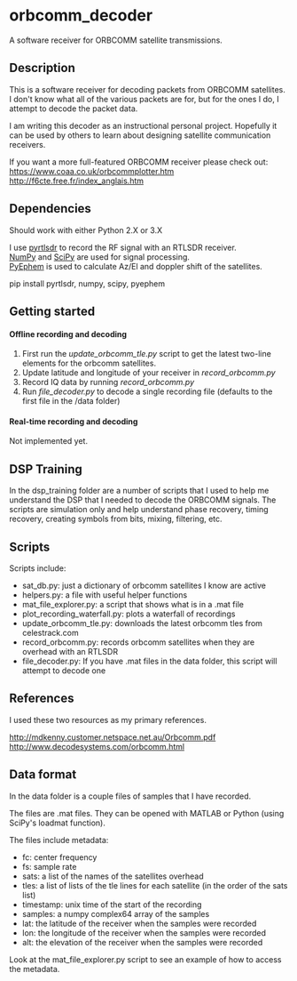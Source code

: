 # orbcomm_decoder
A software receiver for ORBCOMM satellite transmissions.
  

  
## Description

This is a software receiver for decoding packets from ORBCOMM satellites. I don't know what all of the various packets are for, but for the ones I do, I attempt to decode the packet data.   
  
I am writing this decoder as an instructional personal project. Hopefully it
can be used by others to learn about designing satellite communication 
receivers.  
  
If you want a more full-featured ORBCOMM receiver please check out:  
https://www.coaa.co.uk/orbcommplotter.htm  
http://f6cte.free.fr/index_anglais.htm  
  
  
  
## Dependencies
  
Should work with either Python 2.X or 3.X  
  
I use [pyrtlsdr] to record the RF signal with an RTLSDR receiver.  
[NumPy] and [SciPy] are used for signal processing.  
[PyEphem] is used to calculate Az/El and doppler shift of the satellites.  
  
pip install pyrtlsdr, numpy, scipy, pyephem  
  
  
  
[PyEphem]: https://rhodesmill.org/pyephem/index.html
[NumPy]: https://www.numpy.org/
[SciPy]: https://www.scipy.org/
[pyrtlsdr]: https://github.com/roger-/pyrtlsdr
  
## Getting started
  
#### Offline recording and decoding  
1. First run the _update_orbcomm_tle.py_ script to get the latest two-line elements for the orbcomm satellites.  
2. Update latitude and longitude of your receiver in _record_orbcomm.py_  
3. Record IQ data by running _record_orbcomm.py_  
4. Run _file_decoder.py_ to decode a single recording file (defaults to the first file in the /data folder)  
  
  
#### Real-time recording and decoding  
Not implemented yet.  
  
  
  
## DSP Training

In the dsp_training folder are a number of scripts that I used to help me understand the DSP that I needed to decode the ORBCOMM signals. The scripts are simulation only and help understand phase recovery, timing recovery, creating symbols from bits, mixing, filtering, etc.  
  
  
  
## Scripts
  
  
Scripts include:  
- sat_db.py: just a dictionary of orbcomm satellites I know are active  
- helpers.py: a file with useful helper functions  
- mat_file_explorer.py: a script that shows what is in a .mat file  
- plot_recording_waterfall.py: plots a waterfall of recordings  
- update_orbcomm_tle.py: downloads the latest orbcomm tles from celestrack.com  
- record_orbcomm.py: records orbcomm satellites when they are overhead with an RTLSDR  
- file_decoder.py: If you have .mat files in the data folder, this script will attempt to decode one  
  
  
  
  
  
## References

I used these two resources as my primary references.  

http://mdkenny.customer.netspace.net.au/Orbcomm.pdf  
http://www.decodesystems.com/orbcomm.html  
 
  
## Data format

In the data folder is a couple files of samples that I have recorded.  

The files are .mat files. They can be opened with MATLAB or Python (using SciPy's loadmat function).  

The files include metadata:  
- fc: center frequency  
- fs: sample rate  
- sats: a list of the names of the satellites overhead  
- tles: a list of lists of the tle lines for each satellite (in the order of the sats list)  
- timestamp: unix time of the start of the recording  
- samples: a numpy complex64 array of the samples  
- lat: the latitude of the receiver when the samples were recorded  
- lon: the longitude of the receiver when the samples were recorded  
- alt: the elevation of the receiver when the samples were recorded  
  
Look at the mat_file_explorer.py script to see an example of how to access the metadata.  
  
